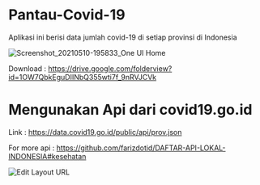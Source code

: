 # Pantau-Covid-19

Aplikasi ini berisi data jumlah covid-19 di setiap provinsi di Indonesia


![Screenshot_20210510-195833_One UI Home](https://user-images.githubusercontent.com/59316805/117652554-8304d780-b1bd-11eb-90f5-21e86e99c4e1.jpg)


Download : https://drive.google.com/folderview?id=1OW7QbkEguDIINbQ355wti7f_9nRVJCVk

# Mengunakan Api dari covid19.go.id
Link : https://data.covid19.go.id/public/api/prov.json

For more api : https://github.com/farizdotid/DAFTAR-API-LOKAL-INDONESIA#kesehatan

![Edit Layout URL](https://user-images.githubusercontent.com/59316805/117650543-0b35ad80-b1bb-11eb-9a4a-8cc28e91c6c2.png)


